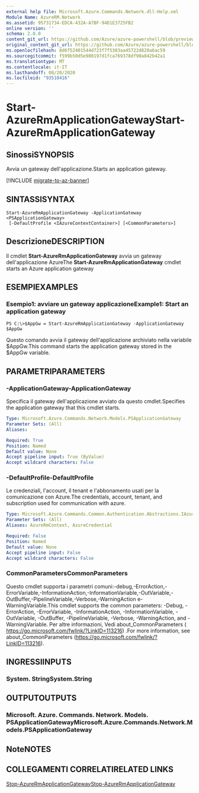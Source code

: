 ```yaml
---
external help file: Microsoft.Azure.Commands.Network.dll-Help.xml
Module Name: AzureRM.Network
ms.assetid: 95731734-EDCA-432A-A7BF-94D1E3725FB2
online version: ''
schema: 2.0.0
content_git_url: https://github.com/Azure/azure-powershell/blob/preview/src/ResourceManager/Network/Commands.Network/help/Start-AzureRmApplicationGateway.md
original_content_git_url: https://github.com/Azure/azure-powershell/blob/preview/src/ResourceManager/Network/Commands.Network/help/Start-AzureRmApplicationGateway.md
ms.openlocfilehash: 8d6f52401544d723f7f5303aa45722d828a6ac59
ms.sourcegitcommit: f599b50d5e980197d1fca769378df90a842b42a1
ms.translationtype: MT
ms.contentlocale: it-IT
ms.lasthandoff: 08/20/2020
ms.locfileid: "93510416"
---
```

# <span data-ttu-id="d9af9-101">Start-AzureRmApplicationGateway</span><span class="sxs-lookup"><span data-stu-id="d9af9-101">Start-AzureRmApplicationGateway</span></span>

## <span data-ttu-id="d9af9-102">Sinossi</span><span class="sxs-lookup"><span data-stu-id="d9af9-102">SYNOPSIS</span></span>
<span data-ttu-id="d9af9-103">Avvia un gateway dell'applicazione.</span><span class="sxs-lookup"><span data-stu-id="d9af9-103">Starts an application gateway.</span></span>

[!INCLUDE [migrate-to-az-banner](../../includes/migrate-to-az-banner.md)]

## <span data-ttu-id="d9af9-104">SINTASSI</span><span class="sxs-lookup"><span data-stu-id="d9af9-104">SYNTAX</span></span>

```
Start-AzureRmApplicationGateway -ApplicationGateway <PSApplicationGateway>
 [-DefaultProfile <IAzureContextContainer>] [<CommonParameters>]
```

## <span data-ttu-id="d9af9-105">Descrizione</span><span class="sxs-lookup"><span data-stu-id="d9af9-105">DESCRIPTION</span></span>
<span data-ttu-id="d9af9-106">Il cmdlet **Start-AzureRmApplicationGateway** avvia un gateway dell'applicazione Azure</span><span class="sxs-lookup"><span data-stu-id="d9af9-106">The **Start-AzureRmApplicationGateway** cmdlet starts an Azure application gateway</span></span>

## <span data-ttu-id="d9af9-107">ESEMPI</span><span class="sxs-lookup"><span data-stu-id="d9af9-107">EXAMPLES</span></span>

### <span data-ttu-id="d9af9-108">Esempio1: avviare un gateway applicazione</span><span class="sxs-lookup"><span data-stu-id="d9af9-108">Example1: Start an application gateway</span></span>
```
PS C:\>$AppGw = Start-AzureRmApplicationGateway -ApplicationGateway $AppGw
```

<span data-ttu-id="d9af9-109">Questo comando avvia il gateway dell'applicazione archiviato nella variabile $AppGw.</span><span class="sxs-lookup"><span data-stu-id="d9af9-109">This command starts the application gateway stored in the $AppGw variable.</span></span>

## <span data-ttu-id="d9af9-110">PARAMETRI</span><span class="sxs-lookup"><span data-stu-id="d9af9-110">PARAMETERS</span></span>

### <span data-ttu-id="d9af9-111">-ApplicationGateway</span><span class="sxs-lookup"><span data-stu-id="d9af9-111">-ApplicationGateway</span></span>
<span data-ttu-id="d9af9-112">Specifica il gateway dell'applicazione avviato da questo cmdlet.</span><span class="sxs-lookup"><span data-stu-id="d9af9-112">Specifies the application gateway that this cmdlet starts.</span></span>

```yaml
Type: Microsoft.Azure.Commands.Network.Models.PSApplicationGateway
Parameter Sets: (All)
Aliases: 

Required: True
Position: Named
Default value: None
Accept pipeline input: True (ByValue)
Accept wildcard characters: False
```

### <span data-ttu-id="d9af9-113">-DefaultProfile</span><span class="sxs-lookup"><span data-stu-id="d9af9-113">-DefaultProfile</span></span>
<span data-ttu-id="d9af9-114">Le credenziali, l'account, il tenant e l'abbonamento usati per la comunicazione con Azure.</span><span class="sxs-lookup"><span data-stu-id="d9af9-114">The credentials, account, tenant, and subscription used for communication with azure.</span></span>

```yaml
Type: Microsoft.Azure.Commands.Common.Authentication.Abstractions.IAzureContextContainer
Parameter Sets: (All)
Aliases: AzureRmContext, AzureCredential

Required: False
Position: Named
Default value: None
Accept pipeline input: False
Accept wildcard characters: False
```

### <span data-ttu-id="d9af9-115">CommonParameters</span><span class="sxs-lookup"><span data-stu-id="d9af9-115">CommonParameters</span></span>
<span data-ttu-id="d9af9-116">Questo cmdlet supporta i parametri comuni:-debug,-ErrorAction,-ErrorVariable,-InformationAction,-InformationVariable,-OutVariable,-OutBuffer,-PipelineVariable,-Verbose,-WarningAction e-WarningVariable.</span><span class="sxs-lookup"><span data-stu-id="d9af9-116">This cmdlet supports the common parameters: -Debug, -ErrorAction, -ErrorVariable, -InformationAction, -InformationVariable, -OutVariable, -OutBuffer, -PipelineVariable, -Verbose, -WarningAction, and -WarningVariable.</span></span> <span data-ttu-id="d9af9-117">Per altre informazioni, Vedi about_CommonParameters ( https://go.microsoft.com/fwlink/?LinkID=113216) .</span><span class="sxs-lookup"><span data-stu-id="d9af9-117">For more information, see about_CommonParameters (https://go.microsoft.com/fwlink/?LinkID=113216).</span></span>

## <span data-ttu-id="d9af9-118">INGRESSI</span><span class="sxs-lookup"><span data-stu-id="d9af9-118">INPUTS</span></span>

### <span data-ttu-id="d9af9-119">System. String</span><span class="sxs-lookup"><span data-stu-id="d9af9-119">System.String</span></span>

## <span data-ttu-id="d9af9-120">OUTPUT</span><span class="sxs-lookup"><span data-stu-id="d9af9-120">OUTPUTS</span></span>

### <span data-ttu-id="d9af9-121">Microsoft. Azure. Commands. Network. Models. PSApplicationGateway</span><span class="sxs-lookup"><span data-stu-id="d9af9-121">Microsoft.Azure.Commands.Network.Models.PSApplicationGateway</span></span>

## <span data-ttu-id="d9af9-122">Note</span><span class="sxs-lookup"><span data-stu-id="d9af9-122">NOTES</span></span>

## <span data-ttu-id="d9af9-123">COLLEGAMENTI CORRELATI</span><span class="sxs-lookup"><span data-stu-id="d9af9-123">RELATED LINKS</span></span>

[<span data-ttu-id="d9af9-124">Stop-AzureRmApplicationGateway</span><span class="sxs-lookup"><span data-stu-id="d9af9-124">Stop-AzureRmApplicationGateway</span></span>](./Stop-AzureRmApplicationGateway.md)


